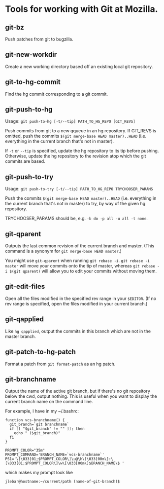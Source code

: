 # Tools for working with Git at Mozilla.

## git-bz

Push patches from git to bugzilla.

## git-new-workdir

Create a new working directory based off an existing local git repository.

## git-to-hg-commit

Find the hg commit corresponding to a git commit.

## git-push-to-hg

Usage: `git push-to-hg [-t/--tip] PATH_TO_HG_REPO [GIT_REVS]`

Push commits from git to a new qqueue in an hg repository.  If GIT\_REVS is
omitted, push the commits `$(git merge-base HEAD master)..HEAD` (i.e.
everything in the current branch that's not in master).

If `-t` or `--tip` is specified, update the hg repository to its tip before
pushing.  Otherwise, update the hg repository to the revision atop which the
git commits are based.

## git-push-to-try

Usage: `git push-to-try [-t/--tip] PATH_TO_HG_REPO TRYCHOOSER_PARAMS`

Push the commits `$(git merge-base HEAD master)..HEAD` (i.e. everything in the
current branch that's not in master) to try, by way of the given hg repository.

TRYCHOOSER\_PARAMS should be, e.g. `-b do -p all -u all -t none`.

## git-qparent

Outputs the last common revision of the current branch and master.  (This command is a synonym for `git merge-base HEAD master`.)

You might use `git-qparent` when running `git rebase -i`.  `git rebase -i master` will move your commits onto the tip of master, whereas `git rebase -i $(git qparent)` will allow you to edit your commits without moving them.

## git-edit-files

Open all the files modified in the specified rev range in your `$EDITOR`.  (If
no rev range is specified, open the files modified in your current branch.)

## git-qapplied

Like `hg qapplied`, output the commits in this branch which are not in the master branch.

## git-patch-to-hg-patch

Format a patch from `git format-patch` as an hg patch.

## git-branchname

Output the name of the active git branch, but if there's no git repository
below the cwd, output nothing.  This is useful when you want to display the
current branch name on the command line.

For example, I have in my ~/.bashrc:

    function vcs-branchname() {
      git_branch=`git branchname`
      if [[ "$git_branch" != "" ]]; then
        echo " ($git_branch)"
      fi
    }

    PROMPT_COLOR="35m"
    PROMPT_COMMAND='BRANCH_NAME=`vcs-branchname`'
    PS1='\[\033[01;$PROMPT_COLOR\]\u@\h\[\033[00m\]:\[\033[01;$PROMPT_COLOR\]\w\[\033[00m\]$BRANCH_NAME\$ '

which makes my prompt look like

    jlebar@hostname:~/current/path (name-of-git-branch)$
